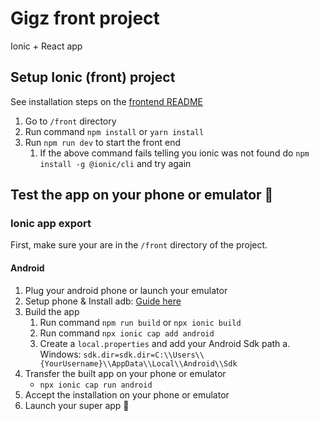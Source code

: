 # Gigz front project

Ionic + React app

## Setup Ionic (front) project

See installation steps on the [frontend README](https://github.com/Xerataw/Gigz/blob/main/front/README.md)

1. Go to `/front` directory
2. Run command `npm install` or `yarn install`
3. Run `npm run dev` to start the front end
   1. If the above command fails telling you ionic was not found do `npm install -g @ionic/cli` and try again

## Test the app on your phone or emulator 📱

### Ionic app export

First, make sure your are in the `/front` directory of the project.

#### Android

1. Plug your android phone or launch your emulator
2. Setup phone & Install adb: [Guide here](https://www.xda-developers.com/install-adb-windows-macos-linux/)
3. Build the app
   1. Run command `npm run build` or `npx ionic build`
   2. Run command `npx ionic cap add android`
   3. Create a `local.properties` and add your Android Sdk path
      a. Windows: `sdk.dir=sdk.dir=C:\\Users\\{YourUsername}\\AppData\\Local\\Android\\Sdk`
4. Transfer the built app on your phone or emulator
   - `npx ionic cap run android`
5. Accept the installation on your phone or emulator
6. Launch your super app 🤩
